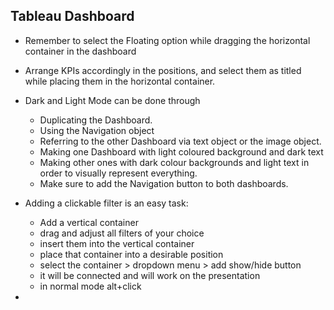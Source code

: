 ## Tableau Dashboard
- Remember to select the Floating option while dragging the horizontal container in the dashboard
  
- Arrange KPIs accordingly in the positions, and select them as titled while placing them in the horizontal container.
  
- Dark and Light Mode can be done through
  - Duplicating the Dashboard.
  - Using the Navigation object
  - Referring to the other Dashboard via text object or the image object.
  - Making one Dashboard with light coloured background and dark text
  - Making other ones with dark colour backgrounds and light text in order to visually represent everything.
  - Make sure to add the Navigation button to both dashboards.
    
- Adding a clickable filter is an easy task:
   - Add a vertical container
   - drag and adjust all filters of your choice
   - insert them into the vertical container
   - place that container into a desirable position
   - select the container > dropdown menu > add show/hide button
   - it will be connected and will work on the presentation
   - in normal mode alt+click
     
- 
